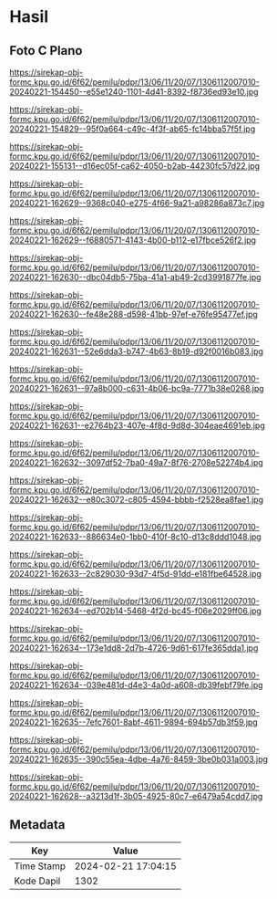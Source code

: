 # Hasil

## Foto C Plano

https://sirekap-obj-formc.kpu.go.id/6f62/pemilu/pdpr/13/06/11/20/07/1306112007010-20240221-154450--e55e1240-1101-4d41-8392-f8736ed93e10.jpg

https://sirekap-obj-formc.kpu.go.id/6f62/pemilu/pdpr/13/06/11/20/07/1306112007010-20240221-154829--95f0a664-c49c-4f3f-ab65-fc14bba57f5f.jpg

https://sirekap-obj-formc.kpu.go.id/6f62/pemilu/pdpr/13/06/11/20/07/1306112007010-20240221-155131--d16ec05f-ca62-4050-b2ab-44230fc57d22.jpg

https://sirekap-obj-formc.kpu.go.id/6f62/pemilu/pdpr/13/06/11/20/07/1306112007010-20240221-162629--9368c040-e275-4f66-9a21-a98286a873c7.jpg

https://sirekap-obj-formc.kpu.go.id/6f62/pemilu/pdpr/13/06/11/20/07/1306112007010-20240221-162629--f6880571-4143-4b00-b112-e17fbce526f2.jpg

https://sirekap-obj-formc.kpu.go.id/6f62/pemilu/pdpr/13/06/11/20/07/1306112007010-20240221-162630--dbc04db5-75ba-41a1-ab49-2cd3991877fe.jpg

https://sirekap-obj-formc.kpu.go.id/6f62/pemilu/pdpr/13/06/11/20/07/1306112007010-20240221-162630--fe48e288-d598-41bb-97ef-e76fe95477ef.jpg

https://sirekap-obj-formc.kpu.go.id/6f62/pemilu/pdpr/13/06/11/20/07/1306112007010-20240221-162631--52e6dda3-b747-4b63-8b19-d92f0016b083.jpg

https://sirekap-obj-formc.kpu.go.id/6f62/pemilu/pdpr/13/06/11/20/07/1306112007010-20240221-162631--97a8b000-c631-4b06-bc9a-7771b38e0268.jpg

https://sirekap-obj-formc.kpu.go.id/6f62/pemilu/pdpr/13/06/11/20/07/1306112007010-20240221-162631--e2764b23-407e-4f8d-9d8d-304eae4691eb.jpg

https://sirekap-obj-formc.kpu.go.id/6f62/pemilu/pdpr/13/06/11/20/07/1306112007010-20240221-162632--3097df52-7ba0-49a7-8f76-2708e52274b4.jpg

https://sirekap-obj-formc.kpu.go.id/6f62/pemilu/pdpr/13/06/11/20/07/1306112007010-20240221-162632--e80c3072-c805-4594-bbbb-f2528ea8fae1.jpg

https://sirekap-obj-formc.kpu.go.id/6f62/pemilu/pdpr/13/06/11/20/07/1306112007010-20240221-162633--886634e0-1bb0-410f-8c10-d13c8ddd1048.jpg

https://sirekap-obj-formc.kpu.go.id/6f62/pemilu/pdpr/13/06/11/20/07/1306112007010-20240221-162633--2c829030-93d7-4f5d-91dd-e181fbe64528.jpg

https://sirekap-obj-formc.kpu.go.id/6f62/pemilu/pdpr/13/06/11/20/07/1306112007010-20240221-162634--ed702b14-5468-4f2d-bc45-f06e2029ff06.jpg

https://sirekap-obj-formc.kpu.go.id/6f62/pemilu/pdpr/13/06/11/20/07/1306112007010-20240221-162634--173e1dd8-2d7b-4726-9d61-617fe365dda1.jpg

https://sirekap-obj-formc.kpu.go.id/6f62/pemilu/pdpr/13/06/11/20/07/1306112007010-20240221-162634--039e481d-d4e3-4a0d-a608-db39febf79fe.jpg

https://sirekap-obj-formc.kpu.go.id/6f62/pemilu/pdpr/13/06/11/20/07/1306112007010-20240221-162635--7efc7601-8abf-4611-9894-694b57db3f59.jpg

https://sirekap-obj-formc.kpu.go.id/6f62/pemilu/pdpr/13/06/11/20/07/1306112007010-20240221-162635--390c55ea-4dbe-4a76-8459-3be0b031a003.jpg

https://sirekap-obj-formc.kpu.go.id/6f62/pemilu/pdpr/13/06/11/20/07/1306112007010-20240221-162628--a3213d1f-3b05-4925-80c7-e6479a54cdd7.jpg


## Metadata

| Key        | Value               |
| ---------- | ------------------- |
| Time Stamp | 2024-02-21 17:04:15 |
| Kode Dapil | 1302                |



